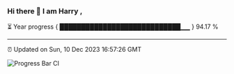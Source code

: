 ### Hi there 👋 I am Harry , 

⏳ Year progress { ████████████████████████████▁▁ } 94.17 %

---

⏰ Updated on Sun, 10 Dec 2023 16:57:26 GMT

![Progress Bar CI](https://github.com/duykhang68/duykhang68/workflows/Progress%20Bar%20CI/badge.svg)
